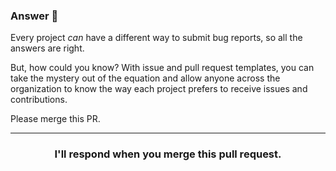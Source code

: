 ### Answer :crystal_ball:

Every project _can_ have a different way to submit bug reports, so all the answers are right. 

But, how could you know? With issue and pull request templates, you can take the mystery out of the equation and allow anyone across the organization to know the way each project prefers to receive issues and contributions.

Please merge this PR.

<hr>
<h3 align="center">I'll respond when you merge this pull request.</h3>